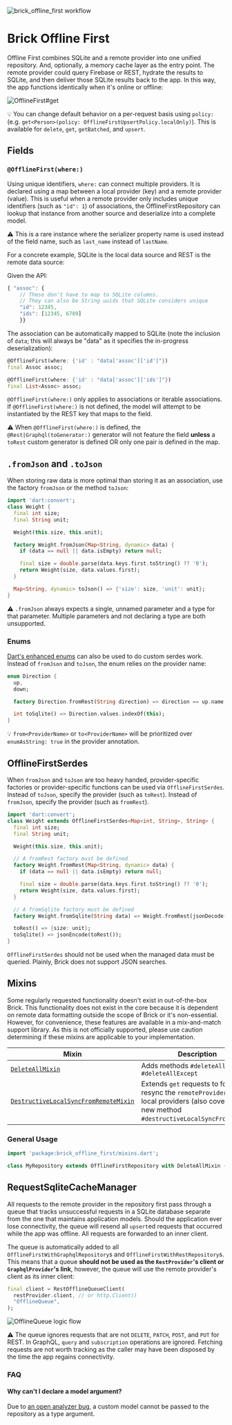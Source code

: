 ![brick_offline_first workflow](https://github.com/GetDutchie/brick/actions/workflows/brick_offline_first.yaml/badge.svg)

# Brick Offline First

Offline First combines SQLite and a remote provider into one unified repository. And, optionally, a memory cache layer as the entry point. The remote provider could query Firebase or REST, hydrate the results to SQLite, and then deliver those SQLite results back to the app. In this way, the app functions identically when it's online or offline:

![OfflineFirst#get](https://user-images.githubusercontent.com/865897/72176226-cdd8ca00-3392-11ea-867d-42f5f4620153.jpg)

:bulb: You can change default behavior on a per-request basis using `policy:` (e.g. `get<Person>(policy: OfflineFirstUpsertPolicy.localOnly)`). This is available for `delete`, `get`, `getBatched`, and `upsert`.

## Fields

### `@OfflineFirst(where:)`

Using unique identifiers, `where:` can connect multiple providers. It is declared using a map between a local provider (key) and a remote provider (value). This is useful when a remote provider only includes unique identifiers (such as `"id": 1`) of associations, the OfflineFirstRepository can lookup that instance from another source and deserialize into a complete model.

:warning: This is a rare instance where the serializer property name is used instead of the field name, such as `last_name` instead of `lastName`.

For a concrete example, SQLite is the local data source and REST is the remote data source:

Given the API:
```javascript
{ "assoc": {
    // These don't have to map to SQLite columns.
    // They can also be String uuids that SQLite considers unique
    "id": 12345,
    "ids": [12345, 6789]
    }}
```

The association can be automatically mapped to SQLite (note the inclusion of `data`; this will always be "data" as it specifies the in-progress deserialization):

```dart
@OfflineFirst(where: {'id' : "data['assoc']['id']"})
final Assoc assoc;

@OfflineFirst(where: {'id' : "data['assoc']['ids']"})
final List<Assoc> assoc;
```

`@OfflineFirst(where:)` only applies to associations or iterable associations. If `@OfflineFirst(where:)` is not defined, the model will attempt to be instantiated by the REST key that maps to the field.

:warning: When `@OfflineFirst(where:)` is defined, the `@Rest|Graphql(toGenerator:)` generator will not feature the field **unless** a `toRest` custom generator is defined OR only one pair is defined in the map.

## `.fromJson` and `.toJson`

When storing raw data is more optimal than storing it as an association, use the factory `fromJson` or the method `toJson`:

```dart
import 'dart:convert';
class Weight {
  final int size;
  final String unit;

  Weight(this.size, this.unit);

  factory Weight.fromJson(Map<String, dynamic> data) {
    if (data == null || data.isEmpty) return null;

    final size = double.parse(data.keys.first.toString() ?? '0');
    return Weight(size, data.values.first);
  }

  Map<String, dynamic> toJson() => {'size': size, 'unit': unit};
}
```

:warning: `.fromJson` always expects a single, unnamed parameter and a type for that parameter. Multiple parameters and not declaring a type are both unsupported.

### Enums

[Dart's enhanced enums](https://medium.com/dartlang/dart-2-17-b216bfc80c5d) can also be used to do custom serdes work. Instead of `fromJson` and `toJson`, the enum relies on the provider name:

```dart
enum Direction {
  up,
  down;

  factory Direction.fromRest(String direction) => direction == up.name ? up : down;

  int toSqlite() => Direction.values.indexOf(this);
}
```

:bulb: `from<ProviderName>` or `to<ProviderName>` will be prioritized over `enumAsString: true` in the provider annotation.

## OfflineFirstSerdes

When `fromJson` and `toJson` are too heavy handed, provider-specific factories or provider-specific functions can be used via `OfflineFirstSerdes`. Instead of `toJson`, specify the provider (such as `toRest`). Instead of `fromJson`, specify the provider (such as `fromRest`).

```dart
import 'dart:convert';
class Weight extends OfflineFirstSerdes<Map<int, String>, String> {
  final int size;
  final String unit;

  Weight(this.size, this.unit);

  // A fromRest factory must be defined
  factory Weight.fromRest(Map<String, dynamic> data) {
    if (data == null || data.isEmpty) return null;

    final size = double.parse(data.keys.first.toString() ?? '0');
    return Weight(size, data.values.first);
  }

  // A fromSqlite factory must be defined
  factory Weight.fromSqlite(String data) => Weight.fromRest(jsonDecode(data));

  toRest() => {size: unit};
  toSqlite() => jsonEncode(toRest());
}
```

`OfflineFirstSerdes` should not be used when the managed data must be queried. Plainly, Brick does not support JSON searches.

## Mixins

Some regularly requested functionality doesn't exist in out-of-the-box Brick. This functionality does not exist in the core because it is dependent on remote data formatting outside the scope of Brick or it's non-essential. However, for convenience, these features are available in a mix-and-match support library. As this is not officially supported, please use caution determining if these mixins are applicable to your implementation.

| Mixin | Description |
|---|---|
| [`DeleteAllMixin`](lib/mixins/delete_all_mixin.dart) | Adds methods `#deleteAll` and `#deleteAllExcept` |
| [`DestructiveLocalSyncFromRemoteMixin`](lib/mixins/destructive_local_sync_from_remote_mixin.dart) | Extends `get` requests to force resync the `remoteProvider` to the local providers (also covered by new method `#destructiveLocalSyncFromRemote`) |

### General Usage

```dart
import 'package:brick_offline_first/mixins.dart';

class MyRepository extends OfflineFirstRepository with DeleteAllMixin {}
```

## RequestSqliteCacheManager

All requests to the remote provider in the repository first pass through a queue that tracks unsuccessful requests in a SQLite database separate from the one that maintains application models. Should the application ever lose connectivity, the queue will resend all `upsert`ed requests that occurred while the app was offline. All requests are forwarded to an inner client.

The queue is automatically added to all `OfflineFirstWithGraphqlRepository`s and `OfflineFirstWithRestRepository`s. This means that a queue **should not be used as the `RestProvider`'s client or `GraphqlProvider`'s link**, however, the queue will use the remote provider's client as its inner client:

```dart
final client = RestOfflineQueueClient(
  restProvider.client, // or http.Client()
  "OfflineQueue",
);
```

![OfflineQueue logic flow](https://user-images.githubusercontent.com/865897/72175823-f44a3580-3391-11ea-8961-bbeccd74fe7b.jpg)

:warning: The queue ignores requests that are not `DELETE`, `PATCH`, `POST`, and `PUT` for REST. In GraphQL, `query` and `subscription` operations are ignored. Fetching requests are not worth tracking as the caller may have been disposed by the time the app regains connectivity.

### FAQ

#### Why can't I declare a model argument?

Due to [an open analyzer bug](https://github.com/dart-lang/sdk/issues/38309), a custom model cannot be passed to the repository as a type argument.
